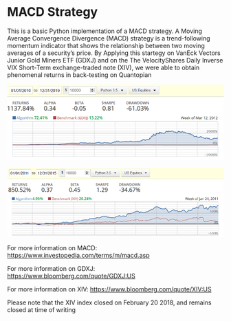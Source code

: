 # MACD Strategy

This is a basic Python implementation of a MACD strategy. A Moving Average Convergence Divergence (MACD) strategy is a trend-following 
momentum indicator that shows the relationship between two moving averages of a security’s price. By Applying this startegy on VanEck Vectors
Junior Gold Miners ETF (GDXJ) and on the The VelocityShares Daily Inverse VIX Short-Term exchange-traded note (XIV), we were able to obtain 
phenomenal returns in back-testing on Quantopian


![Alt text](https://github.com/BambooFlower/MACD-Strategy/blob/master/Returns/MACD%20on%20GDXJ%20Returns.png "MACD on GDXJ Returns")

![Alt text](https://github.com/BambooFlower/MACD-Strategy/blob/master/Returns/MACD%20on%20XIV%20Returns.png "MACD on XIV Returns")








For more information on MACD: https://www.investopedia.com/terms/m/macd.asp

For more information on GDXJ: https://www.bloomberg.com/quote/GDXJ:US

For more information on XIV: https://www.bloomberg.com/quote/XIV:US



Please note that the XIV index closed on February 20 2018, and remains closed at time of writing  


